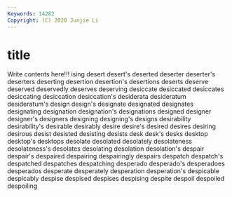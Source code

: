 ```yaml
---
Keywords: 14282
Copyright: (C) 2020 Junjie Li
---
```


# title

Write contents here!!!
ising
desert 
desert's 
deserted 
deserter 
deserter's 
deserters 
deserting 
desertion 
desertion's 
desertions
deserts 
deserve 
deserved 
deservedly 
deserves 
deserving 
desiccate 
desiccated 
desiccates 
desiccating
desiccation 
desiccation's 
desiderata 
desideratum 
desideratum's 
design 
design's 
designate 
designated 
designates
designating 
designation 
designation's 
designations 
designed 
designer 
designer's 
designers 
designing 
designing's
designs 
desirability 
desirability's 
desirable 
desirably 
desire 
desire's 
desired 
desires 
desiring
desirous 
desist 
desisted 
desisting 
desists 
desk 
desk's 
desks 
desktop 
desktop's
desktops 
desolate 
desolated 
desolately 
desolateness 
desolateness's 
desolates 
desolating 
desolation 
desolation's
despair 
despair's 
despaired 
despairing 
despairingly 
despairs 
despatch 
despatch's 
despatched 
despatches
despatching 
desperado 
desperado's 
desperadoes 
desperados 
desperate 
desperately 
desperation 
desperation's 
despicable
despicably 
despise 
despised 
despises 
despising 
despite 
despoil 
despoiled 
despoiling 
